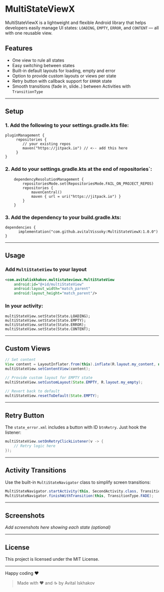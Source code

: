 # MultiStateViewX

MultiStateViewX is a lightweight and flexible Android library that helps developers easily manage UI states: `LOADING`, `EMPTY`, `ERROR`, and `CONTENT` — all with one reusable view.

## Features
- One view to rule all states 
- Easy switching between states
- Built-in default layouts for loading, empty and error
- Option to provide custom layouts or views per state
- Retry button with callback support for `ERROR` state
- Smooth transitions (fade in, slide..) between Activities with `TransitionType`

---

## Setup

### 1. Add the following to your settings.gradle.kts file:
    pluginManagement {
         repositories {
            // your existing repos
            maven("https://jitpack.io") // <-- add this here
         }
    }

### 2. Add to your settings.gradle.kts at the end of repositories`:
```
	dependencyResolutionManagement {
		repositoriesMode.set(RepositoriesMode.FAIL_ON_PROJECT_REPOS)
		repositories {
			mavenCentral()
			maven { url = uri("https://jitpack.io") }
		}
	}
```

### 3. Add the dependency to your build.gradle.kts:
```
dependencies {
      implementation("com.github.avitalVissoky:MultiStateViewX:1.0.0")
}
```

---

## Usage

### Add `MultiStateView` to your layout
```xml
<com.avitaliskhakov.multistateviewx.MultiStateView
    android:id="@+id/multiStateView"
    android:layout_width="match_parent"
    android:layout_height="match_parent"/>
```

### In your activity:
```
multiStateView.setState(State.LOADING);
multiStateView.setState(State.EMPTY);
multiStateView.setState(State.ERROR);
multiStateView.setState(State.CONTENT);
```

---

## Custom Views

```java
// Set content
View content = LayoutInflater.from(this).inflate(R.layout.my_content, null);
multiStateView.setContentView(content);

// Provide custom layout for EMPTY state
multiStateView.setCustomLayout(State.EMPTY, R.layout.my_empty);

// Revert back to default
multiStateView.resetToDefault(State.EMPTY);
```

---

## Retry Button

The `state_error.xml` includes a button with ID `btnRetry`. Just hook the listener:

```java
multiStateView.setOnRetryClickListener(v -> {
    // Retry logic here
});
```

---

## Activity Transitions
Use the built-in `MultiStateNavigator` class to simplify screen transitions:

```java
MultiStateNavigator.startActivity(this, SecondActivity.class, TransitionType.SLIDE);
MultiStateNavigator.finishWithTransition(this, TransitionType.FADE);
```

---

## Screenshots
_Add screenshots here showing each state (optional)_

---

##  License
This project is licensed under the MIT License.

---

Happy coding ♥

> Made with ♥ and ☕ by Avital Iskhakov
